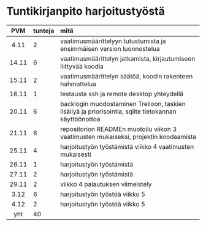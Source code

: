 # Tuntikirjanpito harjoitustyöstä

| PVM         | tunteja     | mitä    |
| :---------: | :---------  |:------- |
| 4.11        | 2           | vaatimusmäärittelyyn tutustumista ja ensimmäisen version luonnostelua |
| 14.11       | 6           | vaatimusmäärittelyn jatkamista, kirjautumiseen liittyvää koodia |
| 15.11       | 2           | vaatimusmäärittelyn säätöä, koodin rakenteen hahmottelua |
| 16.11       | 1           | testausta ssh ja remote desktop yhteydellä |
| 20.11       | 6           | backlogin muodostaminen Trelloon, taskien lisäilyä ja priorisointia, sqlite tietokannan käyttöönottoa |
| 21.11       | 6           | repositorion READMEn muotoilu viikon 3 vaatimusten mukaiseksi, projektin koodaamista |
| 25.11       | 4           | harjoitustyön työstämistä viikko 4 vaatimusten mukaisesti |
| 26.11       | 1           | harjoitustyön työstämistä |
| 27.11       | 2           | harjoitustyön työstämistä |
| 29.11       | 2           | viikko 4 palautuksen viimeistely |
| 3.12        | 6           | harjoitustyön työstöä viikko 5 |
| 4.12        | 2           | harjoitustyön työstöä viikko 5 |
|yht| 40  |